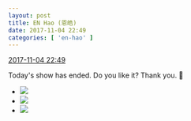 ```yaml
---
layout: post
title: EN Hao (恩皓)
date: 2017-11-04 22:49
categories: [ 'en-hao' ]
---
```


<div class="weibo-info">
  <a href="http://weibo.com/6346318257/FtzSPFf2s">2017-11-04 22:49</a>
</div>

Today's show has ended. Do you like it? Thank you. :pray:

<!-- more -->

<ul class="weibo-pic-list-1">
  <li class="weibo-pic">
    <a href="http://wx1.sinaimg.cn/mw690/006VuvhTgy1fl6fsas9uhj31w02io7wh.jpg"><img src="http://wx1.sinaimg.cn/thumb150/006VuvhTgy1fl6fsas9uhj31w02io7wh.jpg" /></a>
  </li>
  <li class="weibo-pic">
    <a href="http://wx3.sinaimg.cn/mw690/006VuvhTgy1fl6fseakckj31w02io7wh.jpg"><img src="http://wx3.sinaimg.cn/thumb150/006VuvhTgy1fl6fseakckj31w02io7wh.jpg" /></a>
  </li>
  <li class="weibo-pic">
    <a href="http://wx3.sinaimg.cn/mw690/006VuvhTgy1fl6fsh5h0kj31w02io7wh.jpg"><img src="http://wx3.sinaimg.cn/thumb150/006VuvhTgy1fl6fsh5h0kj31w02io7wh.jpg" /></a>
  </li>
</ul>
